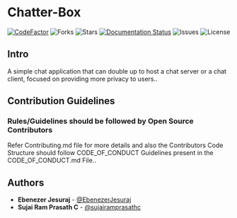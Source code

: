 # Chatter-Box

[![CodeFactor](https://www.codefactor.io/repository/github/alien-inc/chatter-box/badge)](https://www.codefactor.io/repository/github/alien-inc/chatter-box)
![Forks](https://img.shields.io/github/forks/Alien-Inc/Chatter-Box)
![Stars](https://img.shields.io/github/stars/Alien-Inc/Chatter-Box)
[![Documentation Status](https://readthedocs.org/projects/chatter-box/badge/?version=latest)](https://chatter-box.readthedocs.io/en/latest/?badge=latest)
![Issues](https://img.shields.io/github/issues/Alien-Inc/Chatter-Box)
![License](https://img.shields.io/github/license/Alien-Inc/Chatter-Box)

## Intro
A simple chat application that can double up to host a chat server or a chat client, focused on providing more privacy to users..

## Contribution Guidelines

### Rules/Guidelines should be followed by Open Source Contributors

Refer Contributing.md file for more details and also the Contributors Code Structure should follow CODE_OF_CONDUCT Guidelines present in the CODE_OF_CONDUCT.md File..

## Authors

* **Ebenezer Jesuraj** - [@EbenezerJesuraj](https://github.com/EbenezerJesuraj)
* **Sujai Ram Prasath C** - [@sujairamprasathc](https://github.com/sujairamprasathc)
